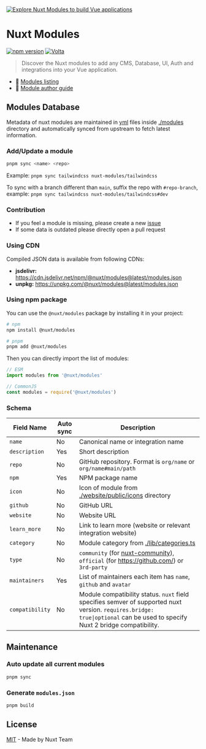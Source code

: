 [![Explore Nuxt Modules to build Vue applications](https://user-images.githubusercontent.com/904724/210602531-624c6b8b-3add-4e5e-b3f4-d981e4f2d775.jpg)](https://nuxt.com/modules)

# Nuxt Modules

[![npm version][npm-version-src]][npm-version-href]
[![Volta][volta-src]][volta-href]

> Discover the Nuxt modules to add any CMS, Database, UI, Auth and integrations into your Vue application.

- 🔗 [Modules listing](https://nuxt.com/modules)
- 📖 [Module author guide](https://nuxt.com/docs/guide/going-further/modules)

## Modules Database

Metadata of nuxt modules are maintained in [yml](https://en.wikipedia.org/wiki/YAML) files inside [./modules](./modules) directory and automatically synced from upstream to fetch latest information.

### Add/Update a module

```bash
pnpm sync <name> <repo>
```

Example: `pnpm sync tailwindcss nuxt-modules/tailwindcss`

To sync with a branch different than `main`, suffix the repo with `#repo-branch`, example: `pnpm sync tailwindcss nuxt-modules/tailwindcss#dev`

### Contribution

- If you feel a module is missing, please create a new [issue](https://github.com/nuxt/modules/issues/new)
- If some data is outdated please directly open a pull request

### Using CDN

Compiled JSON data is available from following CDNs:

- **jsdelivr:** https://cdn.jsdelivr.net/npm/@nuxt/modules@latest/modules.json
- **unpkg:** https://unpkg.com/@nuxt/modules@latest/modules.json

### Using npm package

You can use the `@nuxt/modules` package by installing it in your project:

```bash
# npm
npm install @nuxt/modules

# pnpm
pnpm add @nuxt/modules
```

Then you can directly import the list of modules:

```js
// ESM
import modules from '@nuxt/modules'

// CommonJS
const modules = require('@nuxt/modules')
```

### Schema

Field Name      | Auto sync | Description
----------------|-----------|--------------
`name`          | No        | Canonical name or integration name
`description`   | Yes       | Short description
`repo`          | No        | GitHub repository. Format is `org/name` or `org/name#main/path`
`npm`           | Yes       | NPM package name
`icon`          | No        | Icon of module from [./website/public/icons](./website/public/icons) directory
`github`        | No        | GitHub URL
`website`       | No        | Website URL
`learn_more`    | No        | Link to learn more (website or relevant integration website)
`category`      | No        | Module category from [./lib/categories.ts](./lib/categories.ts)
`type`          | No        | `community` (for [nuxt-community](https://github.com/nuxt-community/)), `official` (for https://github.com/) or `3rd-party`
`maintainers`   | Yes       | List of maintainers each item has `name`, `github` and `avatar`
`compatibility` | No        | Module compatibility status. `nuxt` field specifies semver of supported nuxt version. `requires.bridge: true\|optional` can be used to specify Nuxt 2 bridge compatibility.


## Maintenance

### Auto update all current modules

```bash
pnpm sync
```

### Generate `modules.json`

```bash
pnpm build
```

## License

[MIT](./LICENSE) - Made by Nuxt Team

[npm-version-src]: https://img.shields.io/npm/v/@nuxt/modules/latest.svg?style=flat&colorA=18181B&colorB=28CF8D
[npm-version-href]: https://npmjs.com/package/@nuxt/modules

[volta-src]: https://user-images.githubusercontent.com/904724/209143798-32345f6c-3cf8-4e06-9659-f4ace4a6acde.svg
[volta-href]: https://volta.net/nuxt/modules?utm_source=readme_nuxt_modules
